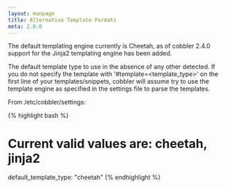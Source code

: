 ```yaml
---
layout: manpage
title: Alternative Template Formats
meta: 2.8.0
---
```


The default templating engine currently is Cheetah, as of cobbler 2.4.0 support for the Jinja2 templating engine has been added.

The default template type to use in the absence of any other detected. If you do not specify the template with '#template=<template_type>' on the first line of your templates/snippets, cobbler will assume try to use the template engine as specified in the settings file to parse the templates.

From /etc/cobbler/settings:

{% highlight bash %}
# Current valid values are: cheetah, jinja2
default_template_type: "cheetah"
{% endhighlight %}

